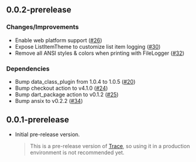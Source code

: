 ## 0.0.2-prerelease

### Changes/Improvements

- Enable web platform support ([#26](https://github.com/nikosportolos/trace/issues/26))
- Expose ListItemTheme to customize list item logging ([#30](https://github.com/nikosportolos/trace/issues/30))
- Remove all ANSI styles & colors when printing with FileLogger ([#32](https://github.com/nikosportolos/trace/issues/32))


### Dependencies

- Bump data_class_plugin from 1.0.4 to 1.0.5 ([#20](https://github.com/nikosportolos/trace/pull/20))
- Bump checkout action to v4.1.0 ([#24](https://github.com/nikosportolos/trace/issues/24))
- Bump dart_package action to v0.1.2 ([#25](https://github.com/nikosportolos/trace/issues/25))
- Bump ansix to v0.2.2 ([#34](https://github.com/nikosportolos/trace/issues/34))


## 0.0.1-prerelease

- Initial pre-release version.

  > This is a pre-release version of [Trace](https://github.com/nikosportolos/trace), so using it in a production environment is not recommended yet.
